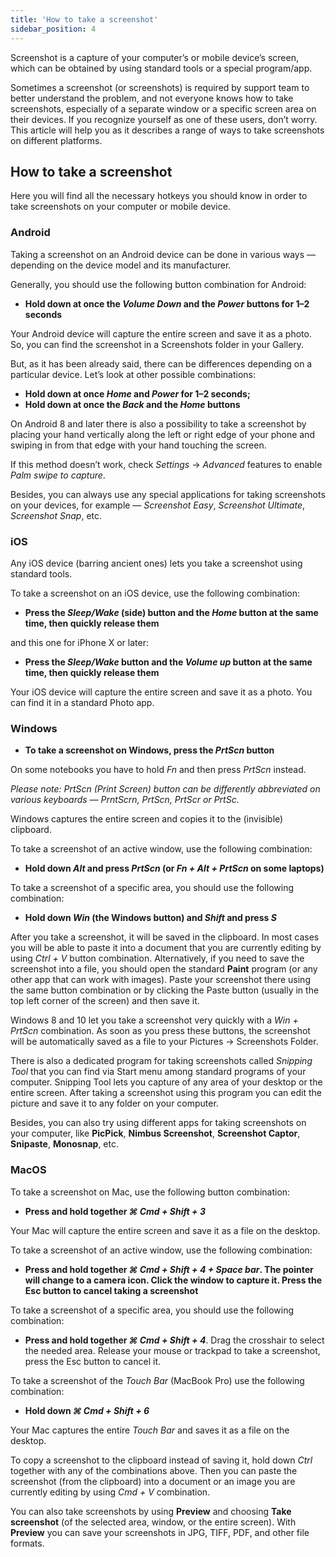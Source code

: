 ```yaml
---
title: 'How to take a screenshot'
sidebar_position: 4
---
```


Screenshot is a capture of your computer’s or mobile device’s screen, which can be obtained by using standard tools or a special program/app. 

Sometimes a screenshot (or screenshots) is required by support team to better understand the problem, and not everyone knows how to take screenshots, especially of a separate window or a specific screen area on their devices. If you recognize yourself as one of these users, don’t worry. This article will help you as it describes a range of ways to take screenshots on different platforms.

## How to take a screenshot

Here you will find all the necessary hotkeys you should know in order to take screenshots on your computer or mobile device.

### Android

Taking a screenshot on an Android device can be done in various ways — depending on the device model and its manufacturer. 

Generally, you should use the following button combination for Android:

+ **Hold down at once the *Volume Down* and the *Power* buttons for 1–2 seconds**

Your Android device will capture the entire screen and save it as a photo. So, you can find the screenshot in a Screenshots folder in your Gallery.

But, as it has been already said, there can be differences depending on a particular device. Let’s look at other possible combinations:

+ **Hold down at once *Home* and *Power* for 1–2 seconds;**  	 
+ **Hold down at once the *Back* and the *Home* buttons**

On Android 8 and later there is also a possibility to take a screenshot by placing your hand vertically along the left or right edge of your phone and swiping in from that edge with your hand touching the screen.

If this method doesn’t work, check *Settings* → *Advanced* features to enable *Palm swipe to capture*.

Besides, you can always use any special applications for taking screenshots on your devices, for example — *Screenshot Easy*, *Screenshot Ultimate*, *Screenshot Snap*, etc.

### iOS

Any iOS device (barring ancient ones) lets you take a screenshot using standard tools. 

To take a screenshot on an iOS device, use the following combination:

+ **Press the *Sleep/Wake* (side) button and the *Home* button at the same time, then quickly release them**

and this one for iPhone X or later:

+ **Press the *Sleep/Wake* button and the *Volume up* button at the same time, then quickly release them**

Your iOS device will capture the entire screen and save it as a photo. You can find it in a standard Photo app.

### Windows

+ **To take a screenshot on Windows, press the *PrtScn* button**

On some notebooks you have to hold *Fn* and then press *PrtScn* instead.

*Please note: PrtScn (Print Screen) button can be differently abbreviated on various keyboards — PrntScrn, PrtScn, PrtScr or PrtSc.*

Windows captures the entire screen and copies it to the (invisible) clipboard. 

To take a screenshot of an active window, use the following combination:

+ **Hold down *Alt* and press *PrtScn* (or *Fn + Alt + PrtScn* on some laptops)**

To take a screenshot of a specific area, you should use the following combination:

+ **Hold down *Win* (the Windows button) and *Shift* and press *S***

After you take a screenshot, it will be saved in the clipboard. In most cases you will be able to paste it into a document that you are currently editing by using *Ctrl + V* button combination. Alternatively, if you need to save the screenshot into a file, you should open the standard **Paint** program (or any other app that can work with images). Paste your screenshot there using the same button combination or by clicking the Paste button (usually in the top left corner of the screen) and then save it. 

Windows 8 and 10 let you take a screenshot very quickly with a *Win + PrtScn* combination. As soon as you press these buttons, the screenshot will be automatically saved as a file to your Pictures → Screenshots Folder.

There is also a dedicated program for taking screenshots called *Snipping Tool* that you can find via Start menu among standard programs of your computer. Snipping Tool lets you capture of any area of your desktop or the entire screen. After taking a screenshot using this program you can edit the picture and save it to any folder on your computer.

Besides, you can also try using different apps for taking screenshots on your computer, like **PicPick**, **Nimbus Screenshot**, **Screenshot Captor**, **Snipaste**, **Monosnap**, etc.

### MacOS

To take a screenshot on Mac, use the following button combination:

+ **Press and hold together *⌘ Cmd + Shift + 3***	

Your Mac will capture the entire screen and save it as a file on the desktop. 

To take a screenshot of an active window, use the following combination:

+ **Press and hold together *⌘ Cmd + Shift + 4 + Space bar*.  The pointer will change to a camera icon. Click the window to capture it. Press the Esc button to cancel taking a screenshot** 

To take a screenshot of a specific area, you should use the following combination:

+ **Press and hold together *⌘ Cmd + Shift + 4***. Drag the crosshair to select the needed area. Release your mouse or trackpad to take a screenshot, press the Esc button to cancel it.

To take a screenshot of the *Touch Bar* (MacBook Pro) use the following combination:

+ **Hold down *⌘ Cmd + Shift + 6***

Your Mac captures the entire *Touch Bar* and saves it as a file on the desktop.

To copy a screenshot to the clipboard instead of saving it, hold down *Ctrl* together with any of the combinations above. Then you can paste the screenshot (from the clipboard) into a document or an image you are currently editing by using *Cmd + V* combination.  

You can also take screenshots by using **Preview** and choosing **Take screenshot** (of the selected area, window, or the entire screen). With **Preview** you can save your screenshots in JPG, TIFF, PDF, and other file formats.
